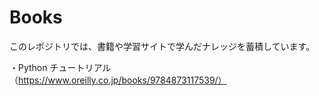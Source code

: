 # Books
このレポジトリでは、書籍や学習サイトで学んだナレッジを蓄積しています。

・Python チュートリアル（https://www.oreilly.co.jp/books/9784873117539/）
